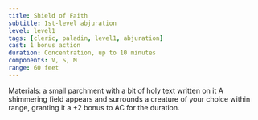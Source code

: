 ```yaml
---
title: Shield of Faith
subtitle: 1st-level abjuration
level: level1
tags: [cleric, paladin, level1, abjuration]
cast: 1 bonus action
duration: Concentration, up to 10 minutes
components: V, S, M
range: 60 feet
---
```

Materials: a small parchment with a bit of holy text written on it
A shimmering field appears and surrounds a creature of your choice within range, granting it a +2 bonus to AC for the duration.